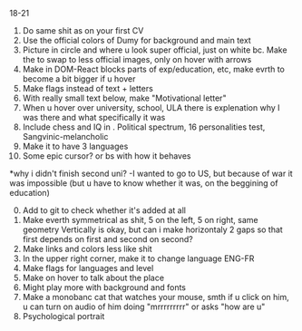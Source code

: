 18-21
1. Do same shit as on your first CV  
2. Use the official colors of Dumy for background and main text
3. Picture in circle and where u look super official, just on white bc. Make the to swap to less official images,
only on hover with arrows
4. Make in DOM-React blocks parts of exp/education, etc, make evrth to become a bit bigger if u hover
5. Make flags instead of text + letters
6. With really small text below, make "Motivational letter"
7. When u hover over university, school, ULA there is explenation why I was there and what specifically it was
8. Include chess and IQ in . Political spectrum, 16 personalities test, Sangvinic-melancholic
9. Make it to have 3 languages
10. Some epic cursor? or bs with how it behaves

*why i didn't finish second uni?
-I wanted to go to US, but because of war it was impossible (but u have to know whether it was, 
on the beggining of education)

0. Add to git to check whether it's added at all
1. Make everth symmetrical as shit, 5 on the left, 5 on right, same geometry
Vertically is okay, but can i make horizontaly 2 gaps so that first depends on first and second on second?
2. Make links and colors less like shit
3. In the upper right corner, make it to change language ENG-FR
4. Make flags for languages and level
5. Make on hover to talk about the place
6. Might play more with background and fonts
7. Make a monobanc cat that watches your mouse, smth if u click on him, u can turn on audio of him doing "mrrrrrrrrr" or asks "how are u"
8. Psychological portrait